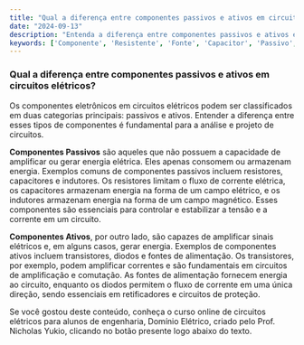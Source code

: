 ```yaml
---
title: "Qual a diferença entre componentes passivos e ativos em circuitos elétricos?"
date: "2024-09-13"
description: "Entenda a diferença entre componentes passivos e ativos em circuitos elétricos e suas funções."
keywords: ['Componente', 'Resistente', 'Fonte', 'Capacitor', 'Passivo', 'Indutor', 'Tensão']
---
```


### Qual a diferença entre componentes passivos e ativos em circuitos elétricos?

Os componentes eletrônicos em circuitos elétricos podem ser classificados em duas categorias principais: passivos e ativos. Entender a diferença entre esses tipos de componentes é fundamental para a análise e projeto de circuitos.

**Componentes Passivos** são aqueles que não possuem a capacidade de amplificar ou gerar energia elétrica. Eles apenas consomem ou armazenam energia. Exemplos comuns de componentes passivos incluem resistores, capacitores e indutores. Os resistores limitam o fluxo de corrente elétrica, os capacitores armazenam energia na forma de um campo elétrico, e os indutores armazenam energia na forma de um campo magnético. Esses componentes são essenciais para controlar e estabilizar a tensão e a corrente em um circuito.

**Componentes Ativos**, por outro lado, são capazes de amplificar sinais elétricos e, em alguns casos, gerar energia. Exemplos de componentes ativos incluem transistores, diodos e fontes de alimentação. Os transistores, por exemplo, podem amplificar correntes e são fundamentais em circuitos de amplificação e comutação. As fontes de alimentação fornecem energia ao circuito, enquanto os diodos permitem o fluxo de corrente em uma única direção, sendo essenciais em retificadores e circuitos de proteção.

Se você gostou deste conteúdo, conheça o curso online de circuitos elétricos para alunos de engenharia, Domínio Elétrico, criado pelo Prof. Nicholas Yukio, clicando no botão presente logo abaixo do texto.